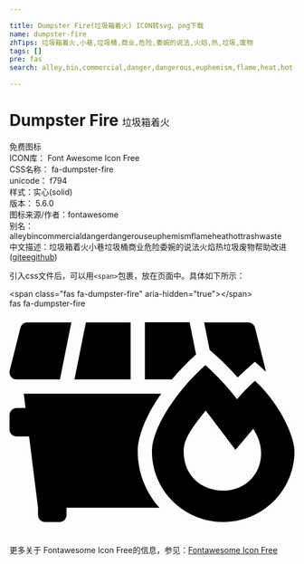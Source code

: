 ```yaml
---

title: Dumpster Fire(垃圾箱着火) ICON转svg、png下载
name: dumpster-fire
zhTips: 垃圾箱着火,小巷,垃圾桶,商业,危险,委婉的说法,火焰,热,垃圾,废物
tags: []
pre: fas
search: alley,bin,commercial,danger,dangerous,euphemism,flame,heat,hot,trash,waste

---
```


# Dumpster Fire  <small style="font-size: 60%;font-weight: 100">垃圾箱着火</small>


<div class="detail-page">
<p>
<span><span class="badge-success badge">免费图标</span> </span>
<br/>
<span>
ICON库：
<span class="badge-secondary badge">Font Awesome Icon Free</span> 
</span>
<br/>
<span>
CSS名称：
<span class="badge-secondary badge">fa-dumpster-fire</span> 
</span>
<br/>
<span>
unicode：
<span class="badge-secondary badge">f794</span> 
<copy-btn content='f794' btn-title=""></copy-btn>
<copy-btn :content='String.fromCodePoint(parseInt("f794", 16))' btn-title="复制U"></copy-btn>
</span><br/><span>样式：<span class="badge-light badge">实心(solid)</span></span>
<br/>
<span>
版本：
<span class="badge-secondary badge">5.6.0</span> 
</span>
<br/>
<span>图标来源/作者：<span class="badge-light badge">fontawesome</span></span> 
<br/>
<span>别名：<span class="badge-light badge">alley</span><span class="badge-light badge">bin</span><span class="badge-light badge">commercial</span><span class="badge-light badge">danger</span><span class="badge-light badge">dangerous</span><span class="badge-light badge">euphemism</span><span class="badge-light badge">flame</span><span class="badge-light badge">heat</span><span class="badge-light badge">hot</span><span class="badge-light badge">trash</span><span class="badge-light badge">waste</span></span><br/><span class="zh-detail">中文描述：<span class="badge-primary badge">垃圾箱着火</span><span class="badge-primary badge">小巷</span><span class="badge-primary badge">垃圾桶</span><span class="badge-primary badge">商业</span><span class="badge-primary badge">危险</span><span class="badge-primary badge">委婉的说法</span><span class="badge-primary badge">火焰</span><span class="badge-primary badge">热</span><span class="badge-primary badge">垃圾</span><span class="badge-primary badge">废物</span><span class="help-link"><span>帮助改进</span>(<a href="https://gitee.com/liuwave/icon-helper/edit/master/json/fontawesome/solid/dumpster-fire.json" target="_blank" rel="noopener noreferrer">gitee</a><a href="https://github.com/liuwave/icon-helper/edit/master/json/fontawesome/solid/dumpster-fire.json" target="_blank" rel="noopener noreferrer">github</a></span>)</span><br/>
</p>
</div>
<div class="alert alert-dark">
  <i class="fas fa-dumpster-fire fa-xs"></i>
  <i class="fas fa-dumpster-fire fa-sm"></i>
  <i class="fas fa-dumpster-fire fa-lg"></i>
  <i class="fas fa-dumpster-fire fa-2x"></i>
  <i class="fas fa-dumpster-fire fa-3x"></i>
  <i class="fas fa-dumpster-fire fa-5x"></i>
  <i class="fas fa-dumpster-fire fa-7x"></i>
</div>
<div>
  <p>引入css文件后，可以用<code>&lt;span&gt;</code>包裹，放在页面中。具体如下所示：    
  </p>
  <div class="alert alert-primary" style="font-size: 14px">
    &lt;span class="fas fa-dumpster-fire" aria-hidden="true"&gt;&lt;/span&gt;
    <copy-btn content='<span class="fas fa-dumpster-fire" aria-hidden="true"></span>'></copy-btn>
  </div>
  <div class="alert alert-secondary">
    <i class="fas fa-dumpster-fire"
    style="font-size: 24px"
    aria-hidden="true"></i> fas fa-dumpster-fire
    <copy-btn content="fas fa-dumpster-fire" btn-title="复制图标名称"></copy-btn>
  </div>
</div>
<div id="svg" class="svg-wrap">
<svg xmlns="http://www.w3.org/2000/svg" viewBox="0 0 640 512"><path d="M418.7 104.1l.2-.2-14.4-72H304v128h60.8c16.2-19.3 34.2-38.2 53.9-55.8zM272 32H171.5l-25.6 128H272V32zm189.3 72.1c18.2 16.3 35.5 33.7 51.1 51.5 5.7-5.6 11.4-11.1 17.3-16.3l21.3-19 21.3 19c1.1.9 2.1 2.1 3.1 3.1-.1-.8.2-1.5 0-2.3l-24-96C549.7 37 543.3 32 536 32h-98.9l12.3 61.5 11.9 10.6zM16 160h97.3l25.6-128H40c-7.3 0-13.7 5-15.5 12.1l-24 96C-2 150.2 5.6 160 16 160zm324.6 32H32l4 32H16c-8.8 0-16 7.2-16 16v32c0 8.8 7.2 16 16 16h28l20 160v16c0 8.8 7.2 16 16 16h32c8.8 0 16-7.2 16-16v-16h208.8c-30.2-33.7-48.8-77.9-48.8-126.4 0-35.9 19.9-82.9 52.6-129.6zm210.5-28.8c-14.9 13.3-28.3 27.2-40.2 41.2-19.5-25.8-43.6-52-71-76.4-70.2 62.7-120 144.3-120 193.6 0 87.5 71.6 158.4 160 158.4s160-70.9 160-158.4c.1-36.6-37-112.2-88.8-158.4zm-18.6 229.4c-14.7 10.7-32.9 17-52.5 17-49 0-88.9-33.5-88.9-88 0-27.1 16.5-51 49.4-91.9 4.7 5.6 67.1 88.1 67.1 88.1l39.8-47c2.8 4.8 5.4 9.5 7.7 14 18.6 36.7 10.8 83.6-22.6 107.8z"/></svg>
</div>
<detail full-name='fa-dumpster-fire'></detail>
    
<div><p>更多关于  Fontawesome Icon Free的信息，参见：<a target="_blank" href="https://iconhelper.cn/fontawesome.html">Fontawesome Icon Free</a>
</p></div>
